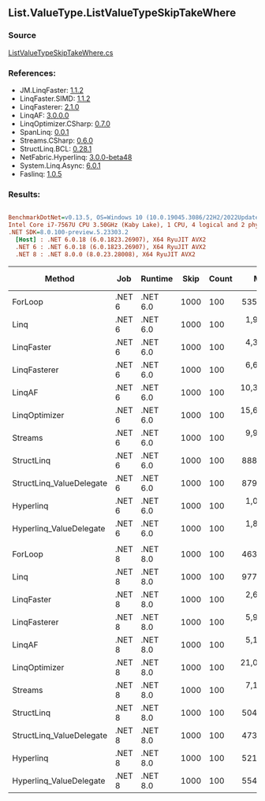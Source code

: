 ﻿## List.ValueType.ListValueTypeSkipTakeWhere

### Source
[ListValueTypeSkipTakeWhere.cs](../LinqBenchmarks/List/ValueType/ListValueTypeSkipTakeWhere.cs)

### References:
- JM.LinqFaster: [1.1.2](https://www.nuget.org/packages/JM.LinqFaster/1.1.2)
- LinqFaster.SIMD: [1.1.2](https://www.nuget.org/packages/LinqFaster.SIMD/1.0.3)
- LinqFasterer: [2.1.0](https://www.nuget.org/packages/LinqFasterer/2.1.0)
- LinqAF: [3.0.0.0](https://www.nuget.org/packages/LinqAF/3.0.0.0)
- LinqOptimizer.CSharp: [0.7.0](https://www.nuget.org/packages/LinqOptimizer.CSharp/0.7.0)
- SpanLinq: [0.0.1](https://www.nuget.org/packages/SpanLinq/0.0.1)
- Streams.CSharp: [0.6.0](https://www.nuget.org/packages/Streams.CSharp/0.6.0)
- StructLinq.BCL: [0.28.1](https://www.nuget.org/packages/StructLinq/0.28.1)
- NetFabric.Hyperlinq: [3.0.0-beta48](https://www.nuget.org/packages/NetFabric.Hyperlinq/3.0.0-beta48)
- System.Linq.Async: [6.0.1](https://www.nuget.org/packages/System.Linq.Async/6.0.1)
- Faslinq: [1.0.5](https://www.nuget.org/packages/Faslinq/1.0.5)

### Results:
``` ini

BenchmarkDotNet=v0.13.5, OS=Windows 10 (10.0.19045.3086/22H2/2022Update)
Intel Core i7-7567U CPU 3.50GHz (Kaby Lake), 1 CPU, 4 logical and 2 physical cores
.NET SDK=8.0.100-preview.5.23303.2
  [Host] : .NET 6.0.18 (6.0.1823.26907), X64 RyuJIT AVX2
  .NET 6 : .NET 6.0.18 (6.0.1823.26907), X64 RyuJIT AVX2
  .NET 8 : .NET 8.0.0 (8.0.23.28008), X64 RyuJIT AVX2


```
|                   Method |    Job |  Runtime | Skip | Count |        Mean |     Error |      StdDev |      Median |         Ratio | RatioSD |    Gen0 |    Gen1 | Allocated | Alloc Ratio |
|------------------------- |------- |--------- |----- |------ |------------:|----------:|------------:|------------:|--------------:|--------:|--------:|--------:|----------:|------------:|
|                  ForLoop | .NET 6 | .NET 6.0 | 1000 |   100 |    535.0 ns |   5.78 ns |     5.12 ns |    533.1 ns |      baseline |         |       - |       - |         - |          NA |
|                     Linq | .NET 6 | .NET 6.0 | 1000 |   100 |  1,923.8 ns |  11.99 ns |    10.02 ns |  1,922.3 ns |  3.60x slower |   0.04x |  0.1526 |       - |     320 B |          NA |
|               LinqFaster | .NET 6 | .NET 6.0 | 1000 |   100 |  4,357.7 ns |  86.64 ns |   234.24 ns |  4,233.8 ns |  8.19x slower |   0.51x | 10.0250 |       - |   21000 B |          NA |
|             LinqFasterer | .NET 6 | .NET 6.0 | 1000 |   100 |  6,667.2 ns | 132.98 ns |   368.47 ns |  6,472.5 ns | 12.34x slower |   0.46x | 37.0331 |       - |   80168 B |          NA |
|                   LinqAF | .NET 6 | .NET 6.0 | 1000 |   100 | 10,394.4 ns | 162.78 ns |   152.27 ns | 10,349.8 ns | 19.45x slower |   0.32x |       - |       - |         - |          NA |
|            LinqOptimizer | .NET 6 | .NET 6.0 | 1000 |   100 | 15,629.3 ns | 307.58 ns |   836.80 ns | 15,358.3 ns | 29.37x slower |   1.58x | 62.4390 |  0.0305 |  134733 B |          NA |
|                  Streams | .NET 6 | .NET 6.0 | 1000 |   100 |  9,985.4 ns | 133.67 ns |   118.50 ns |  9,945.8 ns | 18.66x slower |   0.32x |  0.5493 |       - |    1176 B |          NA |
|               StructLinq | .NET 6 | .NET 6.0 | 1000 |   100 |    888.9 ns |  13.70 ns |    13.46 ns |    884.1 ns |  1.66x slower |   0.03x |  0.0572 |       - |     120 B |          NA |
| StructLinq_ValueDelegate | .NET 6 | .NET 6.0 | 1000 |   100 |    879.6 ns |   8.15 ns |     6.36 ns |    877.9 ns |  1.64x slower |   0.02x |       - |       - |         - |          NA |
|                Hyperlinq | .NET 6 | .NET 6.0 | 1000 |   100 |  1,054.9 ns |  14.70 ns |    19.11 ns |  1,047.9 ns |  1.98x slower |   0.05x |       - |       - |         - |          NA |
|  Hyperlinq_ValueDelegate | .NET 6 | .NET 6.0 | 1000 |   100 |  1,853.0 ns |  36.23 ns |    35.59 ns |  1,837.9 ns |  3.46x slower |   0.09x |       - |       - |         - |          NA |
|                          |        |          |      |       |             |           |             |             |               |         |         |         |           |             |
|                  ForLoop | .NET 8 | .NET 8.0 | 1000 |   100 |    463.0 ns |   4.60 ns |     3.59 ns |    462.0 ns |      baseline |         |       - |       - |         - |          NA |
|                     Linq | .NET 8 | .NET 8.0 | 1000 |   100 |    977.5 ns |  18.58 ns |    24.81 ns |    966.7 ns |  2.12x slower |   0.07x |  0.1526 |       - |     320 B |          NA |
|               LinqFaster | .NET 8 | .NET 8.0 | 1000 |   100 |  2,636.7 ns |  52.65 ns |   146.77 ns |  2,587.3 ns |  5.81x slower |   0.28x | 10.0250 |       - |   21000 B |          NA |
|             LinqFasterer | .NET 8 | .NET 8.0 | 1000 |   100 |  5,949.8 ns | 116.91 ns |   195.32 ns |  5,863.2 ns | 12.91x slower |   0.44x | 37.7350 |       - |   80168 B |          NA |
|                   LinqAF | .NET 8 | .NET 8.0 | 1000 |   100 |  5,193.4 ns |  96.18 ns |   211.13 ns |  5,114.2 ns | 11.47x slower |   0.46x |       - |       - |         - |          NA |
|            LinqOptimizer | .NET 8 | .NET 8.0 | 1000 |   100 | 21,076.9 ns | 406.19 ns | 1,084.22 ns | 21,005.5 ns | 44.73x slower |   2.80x | 58.4106 | 15.0757 |  134747 B |          NA |
|                  Streams | .NET 8 | .NET 8.0 | 1000 |   100 |  7,113.7 ns |  62.56 ns |    52.24 ns |  7,096.4 ns | 15.35x slower |   0.18x |  0.5493 |       - |    1176 B |          NA |
|               StructLinq | .NET 8 | .NET 8.0 | 1000 |   100 |    504.1 ns |   4.49 ns |     3.75 ns |    503.2 ns |  1.09x slower |   0.01x |  0.0572 |       - |     120 B |          NA |
| StructLinq_ValueDelegate | .NET 8 | .NET 8.0 | 1000 |   100 |    473.7 ns |   1.77 ns |     1.38 ns |    473.7 ns |  1.02x slower |   0.01x |       - |       - |         - |          NA |
|                Hyperlinq | .NET 8 | .NET 8.0 | 1000 |   100 |    521.9 ns |  10.17 ns |     9.52 ns |    517.1 ns |  1.13x slower |   0.02x |       - |       - |         - |          NA |
|  Hyperlinq_ValueDelegate | .NET 8 | .NET 8.0 | 1000 |   100 |    554.2 ns |   4.65 ns |     3.63 ns |    553.2 ns |  1.20x slower |   0.01x |       - |       - |         - |          NA |
